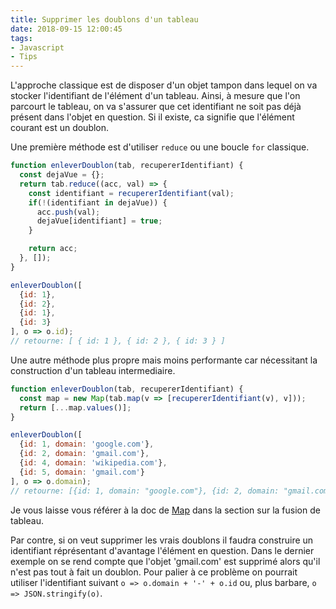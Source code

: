 ```yaml
---
title: Supprimer les doublons d'un tableau
date: 2018-09-15 12:00:45
tags:
- Javascript
- Tips
---
```



L'approche classique est de disposer d'un objet tampon dans lequel on va stocker l'identifiant de l'élément d'un tableau. Ainsi, à mesure que l'on parcourt le tableau, on va s'assurer que cet identifiant ne soit pas déjà présent dans l'objet en question. Si il existe, ca signifie que l'élément courant est un doublon.

Une première méthode est d'utiliser `reduce` ou une boucle `for` classique.

``` javascript
function enleverDoublon(tab, recupererIdentifiant) {
  const dejaVue = {};
  return tab.reduce((acc, val) => {
    const identifiant = recupererIdentifiant(val);
    if(!(identifiant in dejaVue)) {
      acc.push(val);
      dejaVue[identifiant] = true;
    }

    return acc;
  }, []);
}

enleverDoublon([
  {id: 1},
  {id: 2},
  {id: 1},
  {id: 3}
], o => o.id);
// retourne: [ { id: 1 }, { id: 2 }, { id: 3 } ]
```

Une autre méthode plus propre mais moins performante car nécessitant la construction d'un tableau intermediaire.

``` javascript
function enleverDoublon(tab, recupererIdentifiant) {
  const map = new Map(tab.map(v => [recupererIdentifiant(v), v]));
  return [...map.values()];
}

enleverDoublon([
  {id: 1, domain: 'google.com'},
  {id: 2, domain: 'gmail.com'},
  {id: 4, domain: 'wikipedia.com'},
  {id: 5, domain: 'gmail.com'}
], o => o.domain);
// retourne: [{id: 1, domain: "google.com"}, {id: 2, domain: "gmail.com"}, {id: 4, domain: "wikipedia.com"}]
```

Je vous laisse vous référer à la doc de [Map](https://developer.mozilla.org/fr/docs/Web/JavaScript/Reference/Objets_globaux/Map) dans la section sur la fusion de tableau.

Par contre, si on veut supprimer les vrais doublons il faudra construire un identifiant réprésentant d'avantage l'élément en question. Dans le dernier exemple on se rend compte que l'objet 'gmail.com' est supprimé alors qu'il n'est pas tout à fait un doublon. Pour palier à ce problème on pourrait utiliser l'identifiant suivant `o => o.domain + '-' + o.id` ou, plus barbare, `o => JSON.stringify(o)`.
